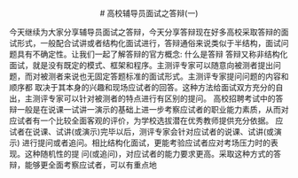 <center># 高校辅导员面试之答辩(一)</center>

今天继续为大家分享辅导员面试之答辩，今天分享答辩现在好多高校采取答辩的面试形式，一般配合试讲或者结构化面试进行，答辩通俗来说类似于半结构，面试问题具有不确定性。让我们一起了解答辩的官方概念:
什么是答辩
答辩又称非结构化面试，就是没有既定的模式、框架和程序。主测评专家可以随意向被测者提出问题，而对被测者来说也无固定答题标准的面试形式。主测评专家提问问题的内容和顺序都 取决于其本身的兴趣和现场应试者的回答。这种方法给面试双方充分的自出，主测评专家可以针对被测者的特点进行有区别的提问。
高校招聘考试中的答辩一般是在说课一试讲一演示的基础上进一步考察应试者的职业能力素质，从而对应试者有一个比较全面客观的评价，为学校选拔潜在优秀教师提供充分依据。
应试者在说课、试讲(或演示)完毕以后，测评专家会针对应试者的说课、试讲(或演示) 进行提问或者追问。相比结构化面试，更能考验应试者应对考场压力时的表现。这种随机性的提 问(或追问)，对应试者的能力要求更高。采取这种方式的答辩，能够更全面考察应试者，可以有重点地